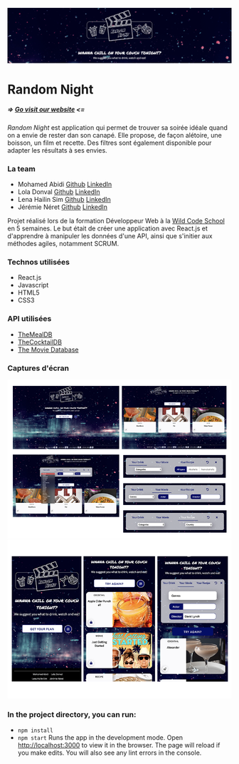 ![random night](/public/img/header.png)
# Random Night
##### => [Go visit our website](https://random-night.netlify.app/) <=
*Random Night* est application qui permet de trouver sa soirée idéale quand on a envie de rester dan son canapé. Elle propose, de façon alétoire, une boisson, un film et recette. Des filtres sont également disponible pour adapter les résultats à ses envies.

### La team
* Mohamed Abidi [Github](https://github.com/mohamedabidi1105) [LinkedIn](https://www.linkedin.com/in/mohamedabidi-paris/)
* Lola Donval [Github](https://github.com/Lola-D) [LinkedIn](https://www.linkedin.com/in/lola-donval)
* Lena Hailin Sim [Github](https://github.com/lenasim) [LinkedIn](https://www.linkedin.com/in/lena-hailin-sim/)
* Jérémie Néret [Github](https://github.com/jeremierenoir) [LinkedIn](https://www.linkedin.com/in/j%C3%A9r%C3%A9mie-renoir-667214142/)

Projet réalisé lors de la formation Développeur Web à la [Wild Code School](https://www.wildcodeschool.com/en-GB) en 5 semaines.
Le but était de créer une application avec React.js et d'apprendre à manipuler les données d'une API, ainsi que s'initier aux méthodes agiles, notamment SCRUM.

### Technos utilisées
* React.js
* Javascript
* HTML5
* CSS3

### API utilisées
* [TheMealDB](https://www.themealdb.com/)
* [TheCocktailDB](https://www.thecocktaildb.com/)
* [The Movie Database](https://www.themoviedb.org/)

### Captures d'écran
<img src="/public/img/dekstop.png" alt="desktop"/>
<img src="/public/img/mobile.png" alt="mobile" />

### In the project directory, you can run:
* `npm install`
* `npm start`
Runs the app in the development mode.
Open [http://localhost:3000](http://localhost:3000) to view it in the browser.
The page will reload if you make edits.
You will also see any lint errors in the console.